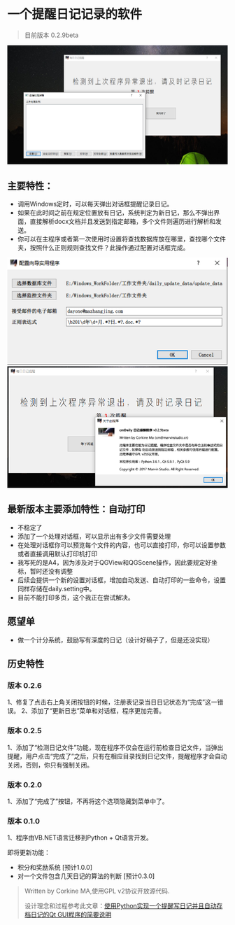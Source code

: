 # 一个提醒日记记录的软件

>
>目前版本 0.2.9beta
>
![PIC1](/Media/daily1.png)

## 主要特性：
- 调用Windows定时，可以每天弹出对话框提醒记录日记。
- 如果在此时间之前在规定位置放有日记，系统判定为新日记，那么不弹出界面，直接解析docx文档并且发送到指定邮箱，多个文件则遍历进行解析和发送。
- 你可以在主程序或者第一次使用时设置将查找数据库放在哪里，查找哪个文件夹，按照什么正则规则查找文件？此操作通过配置对话框完成。

![](/Media/daily2.png)
![](/Media/daily3.png)

## 最新版本主要添加特性：自动打印
- 不稳定了
- 添加了一个处理对话框，可以显示出有多少文件需要处理
- 在处理对话框你可以预览每个文件的内容，也可以直接打印，你可以设置参数或者直接调用默认打印机打印
- 我写死的是A4，因为涉及对于QGView和QGScene操作，因此要规定好坐标，暂时还没有调整
- 后续会提供一个新的设置对话框，增加自动发送、自动打印的一些命令，设置同样存储在daily.setting中。
- 目前不能打印多页，这个我正在尝试解决。

## 愿望单
- 做一个计分系统，鼓励写有深度的日记（设计好稿子了，但是还没实现）

## 历史特性

### 版本 0.2.6

1、修复了点击右上角关闭按钮的时候，注册表记录当日日记状态为“完成”这一错误。
2、添加了“更新日志”菜单和对话框，程序更加完善。

### 版本 0.2.5

1、添加了“检测日记文件”功能，现在程序不仅会在运行前检查日记文件，当弹出提醒，用户点击“完成了”之后，只有在相应目录找到日记文件，提醒程序才会自动关闭，否则，你只有强制关闭。

### 版本 0.2.0

1、添加了“完成了”按钮，不再将这个选项隐藏到菜单中了。

### 版本 0.1.0

1、程序由VB.NET语言迁移到Python + Qt语言开发。

即将更新功能：

- 积分和奖励系统 [预计1.0.0]
- 对一个文件包含几天日记的算法的判断 [预计0.3.0]

> Written by Corkine MA,使用GPL v2协议开放源代码.
>
> 设计理念和过程参考此文章：[使用Python实现一个提醒写日记并且自动存档日记的Qt GUI程序的简要说明](http://blog.mazhangjing.com/2017/10/22/docx_to_mailbox/)